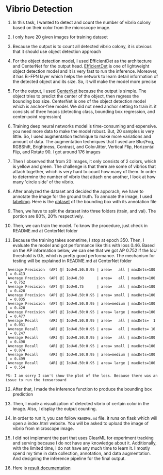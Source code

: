 # Vibrio Detection
1. In this task, I wanted to detect and count the number of vibrio colony based on their color from the microscope image. 
2. I only have 20 given images for training dataset

3. Because the output is to count all detected vibrio colony, it is obvious that it should use object detection approach

4. For the object detection model, I used EfficientDet as the architecture and CenterNet for the output head. [EfficientDet](https://github.com/zylo117/Yet-Another-EfficientDet-Pytorch) is one of lightweight object detection model and it is very fast to run the inference. Moreover, it has Bi-FPN layer which helps the network to learn detail information of the detected object and its size. So, it will make the model more precise
5. For the output, I used [CenterNet](https://github.com/xingyizhou/CenterNet) because the output is simple. The object tries to predict the center of the object, then regress the bounding box size. CenterNet is one of the object detection model which is anchor-free model. We did not need anchor setting to train it. it consists of three heads (detecting class, bounding box regression, and center-point regression)
6. Training deep neural networks model is time-consuming and expensive. you need more data to make the model robust. But, 20 samples is very little. So, I used augmentation technique to make more variations and amount of data. The augmentation techniques that I used are Blur/Fog, RGBShift, Brightness, Contrast, and ColorJitter, Vertical Flip, Horizontal Flip, and Rotate 90. I got around 176 images

7. Then I observed that from 20 images, it only consists of 2 colors, which is yellow and green. The challenge is that there are some of vibrios that attach together, which is very hard to count how many of them. In order to determine the number of vibrio that attach one another, I look at how many 'circle side' of the vibrio. 

8. After analyzed the dataset and decided the apporach, we have to annotate the image for the ground truth. To annoate the image, I used [labelimg](https://github.com/heartexlabs/labelImg). Here is the [dataset](https://drive.google.com/file/d/1plrWGlBRlCln6Tj7CbNdCM76DhKK-UEk/view?usp=share_link) of the bounding box with its annotation file

9. Then, we have to split the dataset into three folders (train, and val). The portion are 80%, 20% respectively. 

10. Then, we can train the model. To know the procedure, just check in README.md at CenterNet folder

11. Because the training takes sometime, I stop at epoch 350. Then, I evaluate the model and got performance like this with loss 0.46. Based on the AP information below, we can see that we got AP 0.752 if the IoU threshold is 0.5, which is pretty good performance. The mechanism for testing will be explained in README.md at CenterNet folder
```
 Average Precision  (AP) @[ IoU=0.50:0.95 | area=   all | maxDets=100 ] = 0.413
 Average Precision  (AP) @[ IoU=0.50      | area=   all | maxDets=100 ] = 0.752
 Average Precision  (AP) @[ IoU=0.75      | area=   all | maxDets=100 ] = 0.420
 Average Precision  (AP) @[ IoU=0.50:0.95 | area= small | maxDets=100 ] = 0.035
 Average Precision  (AP) @[ IoU=0.50:0.95 | area=medium | maxDets=100 ] = 0.420
 Average Precision  (AP) @[ IoU=0.50:0.95 | area= large | maxDets=100 ] = 0.477
 Average Recall     (AR) @[ IoU=0.50:0.95 | area=   all | maxDets=  1 ] = 0.031
 Average Recall     (AR) @[ IoU=0.50:0.95 | area=   all | maxDets= 10 ] = 0.247
 Average Recall     (AR) @[ IoU=0.50:0.95 | area=   all | maxDets=100 ] = 0.490
 Average Recall     (AR) @[ IoU=0.50:0.95 | area= small | maxDets=100 ] = 0.074
 Average Recall     (AR) @[ IoU=0.50:0.95 | area=medium | maxDets=100 ] = 0.499
 Average Recall     (AR) @[ IoU=0.50:0.95 | area= large | maxDets=100 ] = 0.554
 ```

`PS: I am sorry I can't show the plot of the loss. Because there was an issue to run the tensorboard`

12. After that, I made the inference function to produce the bounding box prediction

13. Then, I made a visualization of detected vibrio of certain color in the image. Also, I display the output counting. 

14. In order to run it, you can follow `README.md` file. it runs on flask which will open a index.html website. You will be asked to upload the image of vibrio from microscope image.

15. I did not implement the part that uses ClearML for experiment tracking and serving because I do not have any knowledge about it. Additionally, with the limited time, I do not have any much time to learn it. I mostly spend my time in data collection, annotation, and data augmentation. And designing the inference pipeline for the final output. 

16. Here is [result documentation](https://drive.google.com/drive/folders/1lwf0h_FPJ2QO1l_Fa1b-vi1sSgyUa2_3?usp=share_link)
